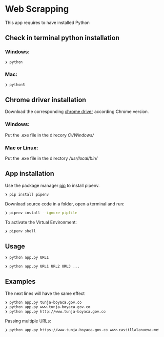 # Web Scrapping

This app requires to have installed Python

## Check in terminal python installation

### Windows:

```bash
❯ python
```

### Mac:

```bash
❯ python3
```

## Chrome driver installation

Download the corresponding [chrome driver](https://chromedriver.chromium.org/downloads) according Chrome version.

### Windows:

Put the .exe file in the direcory _C:/Windows/_

### Mac or Linux:

Put the .exe file in the directory _/usr/local/bin/_

## App installation

Use the package manager [pip](https://pip.pypa.io/en/stable/) to install pipenv.

```bash
❯ pip install pipenv
```

Download source code in a folder, open a terminal and run:

```bash
❯ pipenv install --ignore-pipfile
```

To activate the Virtual Environment:

```bash
❯ pipenv shell
```

## Usage

```bash
❯ python app.py URL1
```

```bash
❯ python app.py URL1 URL2 URL3 ...
```

## Examples

The next lines will have the same effect

```bash
❯ python app.py tunja-boyaca.gov.co
❯ python app.py www.tunja-boyaca.gov.co
❯ python app.py http://www.tunja-boyaca.gov.co
```

Passing multiple URLs:

```bash
❯ python app.py https://www.tunja-boyaca.gov.co www.castillalanueva-meta.gov.co
```

